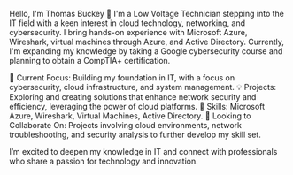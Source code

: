 Hello, I'm Thomas Buckey 👋
I'm a Low Voltage Technician stepping into the IT field with a keen interest in cloud technology, networking, and cybersecurity. I bring hands-on experience with Microsoft Azure, Wireshark, virtual machines through Azure, and Active Directory. Currently, I'm expanding my knowledge by taking a Google cybersecurity course and planning to obtain a CompTIA+ certification.

🌱 Current Focus: Building my foundation in IT, with a focus on cybersecurity, cloud infrastructure, and system management.
💡 Projects: Exploring and creating solutions that enhance network security and efficiency, leveraging the power of cloud platforms.
🚀 Skills: Microsoft Azure, Wireshark, Virtual Machines, Active Directory.
👯 Looking to Collaborate On: Projects involving cloud environments, network troubleshooting, and security analysis to further develop my skill set.

I’m excited to deepen my knowledge in IT and connect with professionals who share a passion for technology and innovation.
